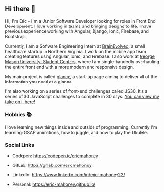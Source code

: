 ## Hi there 👋

Hi, I'm Eric - I'm a Junior Software Developer looking for roles in Front End Development. I love working in teams and bringing designs to life. I have previous experience working with Angular, Django, Ionic, Firebase, and Bootstrap.

Currently, I am a Software Engineering Intern at [BrainEvolved](https://www.brainevolved.com/), a small healthcare startup in Northern Virginia. I work on the mobile app team creating features using Angular, Ionic, and Firebase. I also work at [George Mason University: Student Centers](https://studentcenters.gmu.edu/), where I am single-handedly overhauling the entire front end with a more modern and responsive design.

My main project is called [glance](https://ataglance.netlify.app/), a start-up page aiming to deliver all of the information you need at a glance.

I'm also working on a series of front-end challenges called JS30. It's a series of 30 JavaScript challenges to complete in 30 days. [You can view my take on it here!](https://eric-mahoney.github.io/js30/)




### Hobbies 📚

I love learning new things inside and outside of programming. Currently I'm learning: GSAP animations, how to juggle, and how to play the Ukulele.


### Social Links 

- Codepen: https://codepen.io/ericmahoney

- GitLab: https://gitlab.com/ericmahoney

- LinkedIn: https://www.linkedin.com/in/eric-mahoney22/

- Personal: https://eric-mahoney.github.io/
